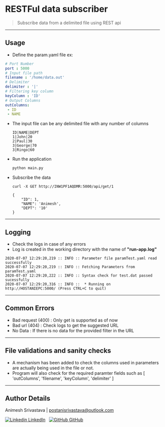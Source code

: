 # RESTFul data subscriber

> Subscribe data from a delimited file using REST api

---

## Usage

- Define the param.yaml file ex:

 ```yaml
 # Port Number
port : 5000
# Input file path
filename : '/home/data.out'
# Delimiter
delimiter : '|'
# Filtering key column
keyColumn : 'ID'
# Output Columns
outColumns:
  - ID
  - NAME
  ```
  
- The input file can be any delimited file with any number of columns

  ```csv
  ID|NAME|DEPT
  1|John|20
  2|Paul|30
  3|George|70
  3|Ringo|60
  ```

- Run the application

  ```python
  python main.py
  ```

- Subscribe the data

    ```curl
    curl -X GET http://INW1PF1AQDMR:5000/api/get/1

    {
        "ID": 1,
        "NAME": 'Animesh',
        "DEPT": '10'
    }
    ````

---

## Logging

- Check the logs in case of any errors
- Log is created in the working directory with the name of **"run-app.log"**

```log
2020-07-07 12:29:20,219 :: INFO :: Parameter file paramTest.yaml read successfully
2020-07-07 12:29:20,219 :: INFO :: Fetching Parameters from paramTest.yaml
2020-07-07 12:29:20,222 :: INFO :: Syntax check for test.dat passed sucessfully
2020-07-07 12:29:20,316 :: INFO ::  * Running on http://HOSTANIEPC:5000/ (Press CTRL+C to quit)
```

---

## Common Errors

- Bad request (400) : Only get is supported as of now
- Bad url (404) : Check logs to get the suggested URL
- No Data : If there is no data for the provided filter in the URL

---

## File validations and sanity checks

- A mechanism has been added to check the columns used in parameters are actually being used in the file or not.
- Program will also check for the required paramter fields such as [ 'outColumns', 'filename', 'keyColumn', 'delimiter' ]

---

## Author Details

Animesh Srivastava  | postanisrivastava@outlook.com  

[![Linkedin](https://i.stack.imgur.com/gVE0j.png) LinkedIn](https://www.linkedin.com/in/animesh-srivastava-12390a107/)
&nbsp;
[![GitHub](https://i.stack.imgur.com/tskMh.png) GitHub](https://github.com/anieshaz)
